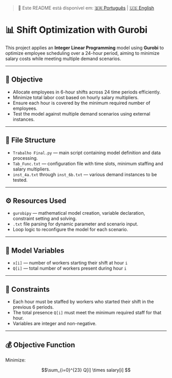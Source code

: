 > 📘 Este README está disponível em: [🇧🇷 Português](README.md) | [🇺🇸 English](README.en.md)

# 📊 Shift Optimization with Gurobi

This project applies an **Integer Linear Programming** model using **Gurobi** to optimize employee scheduling over a 24-hour period, aiming to minimize salary costs while meeting multiple demand scenarios.

---

## 🎯 Objective

- Allocate employees in 6-hour shifts across 24 time periods efficiently.
- Minimize total labor cost based on hourly salary multipliers.
- Ensure each hour is covered by the minimum required number of employees.
- Test the model against multiple demand scenarios using external instances.

---

## 📁 File Structure

- `Trabalho Final.py` — main script containing model definition and data processing.
- `Tab_Func.txt` — configuration file with time slots, minimum staffing and salary multipliers.
- `inst_4a.txt` through `inst_6b.txt` — various demand instances to be tested.

---

## ⚙️ Resources Used

- `gurobipy` — mathematical model creation, variable declaration, constraint setting and solving.
- `.txt` file parsing for dynamic parameter and scenario input.
- Loop logic to reconfigure the model for each scenario.

---

## 🧠 Model Variables

- `x[i]` — number of workers starting their shift at hour `i`
- `Q[i]` — total number of workers present during hour `i`

---

## 📌 Constraints

- Each hour must be staffed by workers who started their shift in the previous 6 periods.
- The total presence `Q[i]` must meet the minimum required staff for that hour.
- Variables are integer and non-negative.

---

## 💰 Objective Function

Minimize:
```math
\sum_{i=0}^{23} Q[i] \times salary[i]
